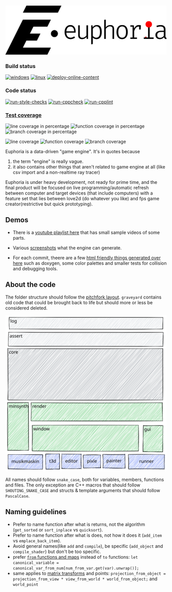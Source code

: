![euphoria logo](data/branding/euphoria-logo-1280.png)

### Build status
[![windows](https://github.com/madeso/euphoria/workflows/windows/badge.svg?branch=master)](https://github.com/madeso/euphoria/actions?query=workflow%3Awindows)
[![linux](https://github.com/madeso/euphoria/workflows/linux/badge.svg?branch=master)](https://github.com/madeso/euphoria/actions?query=workflow%3Alinux)
[![deploy-online-content](https://github.com/madeso/euphoria/actions/workflows/deploy-online-content.yml/badge.svg)](https://github.com/madeso/euphoria/actions/workflows/deploy-online-content.yml)

### Code status
[![run-style-checks](https://github.com/madeso/euphoria/actions/workflows/run-style-checks.yml/badge.svg)](https://github.com/madeso/euphoria/actions/workflows/run-style-checks.yml)
[![run-cppcheck](https://github.com/madeso/euphoria/actions/workflows/run-cppcheck.yml/badge.svg)](https://github.com/madeso/euphoria/actions/workflows/run-cppcheck.yml)
[![run-cpplint](https://github.com/madeso/euphoria/actions/workflows/run-cpplint.yml/badge.svg)](https://github.com/madeso/euphoria/actions/workflows/run-cpplint.yml)

### [Test coverage](https://madeso.github.io/euphoria/coverage.html)

![line coverage in percentage](https://madeso.github.io/euphoria/line_percentage.svg)
![function coverage in percentage](https://madeso.github.io/euphoria/function_percentage.svg)
![branch coverage in percentage](https://madeso.github.io/euphoria/branch_percentage.svg)

![line coverage](https://madeso.github.io/euphoria/line.svg)
![function coverage](https://madeso.github.io/euphoria/function.svg)
![branch coverage](https://madeso.github.io/euphoria/branch.svg)

Euphoria is a data-driven "game engine". It's in quotes because

1. the term "engine" is really vague.
2. it also contains other things that aren't related to game engine at all (like csv import and a non-realtime ray tracer)

Euphoria is under heavy development, not ready for prime time, and the final product will be focused on live programming/automatic refresh between computer and target devices (that include computers) with a feature set that lies between love2d (do whatever you like) and fps game creator(restrictive but quick prototyping).


## Demos
* There is a [youtube playlist here](https://www.youtube.com/playlist?list=PLLZf3o2GDQ_iTb2AjfPWNMu0IPSetTOhx) that has small sample videos of some parts.

* Various [screenshots](data/screenshots.md) what the engine can generate.

* For each commit, theere are a few [html friendly things generated over here](https://i.madeso.me/euphoria/) such as doxygen, some color palettes and smaller tests for collision and debugging tools.


## About the code

The folder structure should follow the [pitchfork layout](https://github.com/vector-of-bool/pitchfork). `graveyard` contains old code that could be brought back to life but should more or less be considered deleted.

![project layout](./docs/euphoria.excalidraw.svg)

All names should follow `snake_case`, both for variables, members, functions and files. The only exception are C++ macros that should follow `SHOUTING_SNAKE_CASE` and structs & template arguments that should follow `PascalCase`.

## Naming guidelines
* Prefer to name function after what is returns, not the algorithm (`get_sorted` or `sort_inplace` vs `quicksort`).
* Prefer to name function after what is does, not how it does it (`add_item` vs `emplace_back_item`).
* Avoid general names(like `add` and `compile`), be specific (`add_object` and `compile_shader`) but don't be too specific.
* prefer [`from` functions and maps](https://lesleylai.info/en/from-vs-to/) instead of `to` functions: `let canonical_variable = canonical_var_from_num[num_from_var.get(var).unwrap()];`
* same applies to [matrix transforms](https://www.sebastiansylvan.com/post/matrix_naming_convention/) and points: `projection_from_object = projection_from_view * view_from_world * world_from_object;` and `world_point`
